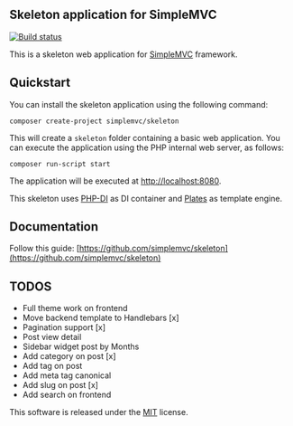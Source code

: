 ## Skeleton application for SimpleMVC

[![Build status](https://github.com/simplemvc/skeleton/workflows/PHP%20test/badge.svg)](https://github.com/simplemvc/skeleton/actions)

This is a skeleton web application for [SimpleMVC](https://github.com/simplemvc/framework) framework.
## Quickstart

You can install the skeleton application using the following command:

```
composer create-project simplemvc/skeleton
```

This will create a `skeleton` folder containing a basic web application.
You can execute the application using the PHP internal web server, as follows:

```
composer run-script start
```

The application will be executed at [http://localhost:8080](http://localhost:8080).

This skeleton uses [PHP-DI](https://php-di.org/) as DI container and [Plates](https://platesphp.com/)
as template engine.

## Documentation

Follow this guide:
[https://github.com/simplemvc/skeleton](https://github.com/simplemvc/skeleton)

## TODOS

- Full theme work on frontend
- Move backend template to Handlebars [x]
- Pagination support [x]
- Post view detail
- Sidebar widget post by Months
- Add category on post [x]
- Add tag on post
- Add meta tag canonical
- Add slug on post [x]
- Add search on frontend


This software is released under the [MIT](/LICENSE) license.

